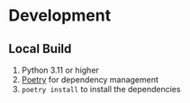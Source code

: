 # Development


## Local Build
1. Python 3.11 or higher
2. [Poetry](https://python-poetry.org/) for dependency management
3. `poetry install` to install the dependencies